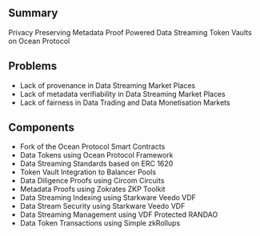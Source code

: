 ## Summary
Privacy Preserving Metadata Proof Powered Data Streaming Token Vaults on Ocean Protocol

## Problems
- Lack of provenance in Data Streaming Market Places
- Lack of metadata verifiability in Data Streaming Market Places
- Lack of fairness in Data Trading and Data Monetisation Markets

## Components
- Fork of the Ocean Protocol Smart Contracts
- Data Tokens using Ocean Protocol Framework
- Data Streaming Standards based on ERC 1620
- Token Vault Integration to Balancer Pools
- Data Diligence Proofs using Circom Circuits
- Metadata Proofs using Zokrates ZKP Toolkit
- Data Streaming Indexing using Starkware Veedo VDF
- Data Stream Security using Starkware Veedo VDF
- Data Streaming Management using VDF Protected RANDAO
- Data Token Transactions using Simple zkRollups


